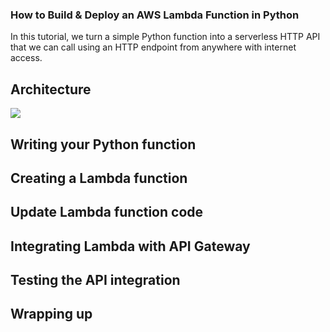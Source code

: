 ### How to Build & Deploy an AWS Lambda Function in Python

In this tutorial, we turn a simple Python function into a serverless HTTP API that we can call using an HTTP endpoint from anywhere with internet access.

## Architecture

<img class="Architecture" src="/markbuckle/AWS-Python-Deploy/blob/main/Architecture.png">

## Writing your Python function

## Creating a Lambda function

## Update Lambda function code

## Integrating Lambda with API Gateway

## Testing the API integration

## Wrapping up
